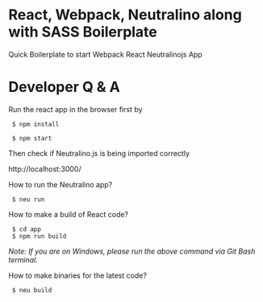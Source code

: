 # React, Webpack, Neutralino along  with SASS Boilerplate
Quick Boilerplate to start Webpack React Neutralinojs App

# Developer Q & A

Run the react app in the browser first by 

```
 $ npm install
 
 $ npm start
```
Then check if Neutralino.js is being imported correctly

http://localhost:3000/

How to run the Neutralino app?

```
 $ neu run
```

How to make a build of React code?

```
 $ cd app
 $ npm run build
```

*Note: If you are on Windows, please run the above command via Git Bash terminal.*

How to make binaries for the latest code?

```
 $ neu build
```


